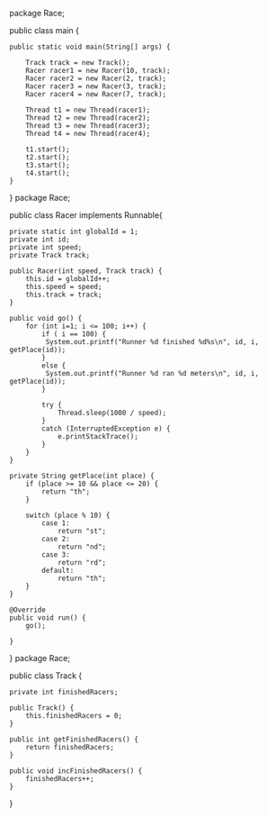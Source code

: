 package Race;

public class main {

	public static void main(String[] args) {
		
		Track track = new Track();
		Racer racer1 = new Racer(10, track);
		Racer racer2 = new Racer(2, track);
		Racer racer3 = new Racer(3, track);
		Racer racer4 = new Racer(7, track);
		
		Thread t1 = new Thread(racer1);
		Thread t2 = new Thread(racer2);
		Thread t3 = new Thread(racer3);
		Thread t4 = new Thread(racer4);
		
		t1.start();
		t2.start();
		t3.start();
		t4.start();
	}

}
package Race;

public class Racer implements Runnable{
	
	private static int globalId = 1;
	private int id;
	private int speed;
	private Track track;
	
	public Racer(int speed, Track track) {
		this.id = globalId++;
		this.speed = speed;
		this.track = track;
	}
	
	public void go() {
		for (int i=1; i <= 100; i++) {
			if ( i == 100) {
             System.out.printf("Runner %d finished %d%s\n", id, i, getPlace(id));
			}
			else {
             System.out.printf("Runner %d ran %d meters\n", id, i, getPlace(id));
			}
		
			try {
				Thread.sleep(1000 / speed);
			} 
			catch (InterruptedException e) {
				e.printStackTrace();
			}
		}
	}
	
	private String getPlace(int place) {
        if (place >= 10 && place <= 20) {
            return "th";
        }

        switch (place % 10) {
            case 1:
                return "st";
            case 2:
                return "nd";
            case 3:
                return "rd";
            default:
                return "th";
        }
    }

	@Override
	public void run() {
		go();
		
	}	
	
}
package Race;

public class Track {
	
	private int finishedRacers;
	
	public Track() {
		this.finishedRacers = 0;
	}
	
	public int getFinishedRacers() {
		return finishedRacers;
	}
	
	public void incFinishedRacers() {
		finishedRacers++;
	}
	
}

